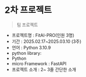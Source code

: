# 2차 프로젝트
> 팀 프로젝트

- 프로젝트명 : FitAI-PRO(인원 3명)
- 기간 : 2025.02.17~2025.03.10 (3주)
- 언어 : Python 3.10.9
- python library:
- Python
- micro Framework : FastAPI
- 프로젝트 소개 : 2~ 3줄 간단한 소개
